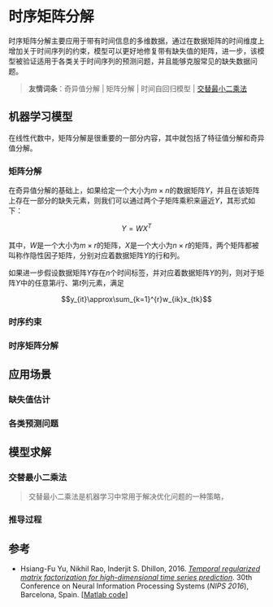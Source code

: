 # 时序矩阵分解

时序矩阵分解主要应用于带有时间信息的多维数据，通过在数据矩阵的时间维度上增加关于时间序列的约束，模型可以更好地修复带有缺失值的矩阵，进一步，该模型被验证适用于各类关于时间序列的预测问题，并且能够克服常见的缺失数据问题。

>**友情词条**：奇异值分解 | 矩阵分解 | 时间自回归模型 | [交替最小二乘法](https://stanford.edu/~rezab/classes/cme323/S15/notes/lec14.pdf)

## 机器学习模型

在线性代数中，矩阵分解是很重要的一部分内容，其中就包括了特征值分解和奇异值分解。

### 矩阵分解

在奇异值分解的基础上，如果给定一个大小为$m\times n$的数据矩阵$Y$，并且在该矩阵上存在一部分的缺失元素，则我们可以通过两个子矩阵乘积来逼近$Y$，其形式如下：

$$Y=WX^T$$

其中，$W$是一个大小为$m\times r$的矩阵，$X$是一个大小为$n\times r$的矩阵，两个矩阵都被叫称作隐性因子矩阵，分别对应着数据矩阵$Y$的行和列。

如果进一步假设数据矩阵$Y$存在$n$个时间标签，并对应着数据矩阵$Y$的列，则对于矩阵$Y$中的任意第$i$行、第$t$列元素，满足

$$y_{it}\approx\sum_{k=1}^{r}w_{ik}x_{tk}$$

### 时序约束



### 时序矩阵分解

## 应用场景

### 缺失值估计

### 各类预测问题

## 模型求解

### 交替最小二乘法

> 交替最小二乘法是机器学习中常用于解决优化问题的一种策略，

### 推导过程

## 参考

- Hsiang-Fu Yu, Nikhil Rao, Inderjit S. Dhillon, 2016. [*Temporal regularized matrix factorization for high-dimensional time series prediction*](http://www.cs.utexas.edu/~rofuyu/papers/tr-mf-nips.pdf). 30th Conference on Neural Information Processing Systems (*NIPS 2016*), Barcelona, Spain. [[Matlab code](https://github.com/rofuyu/exp-trmf-nips16)]
